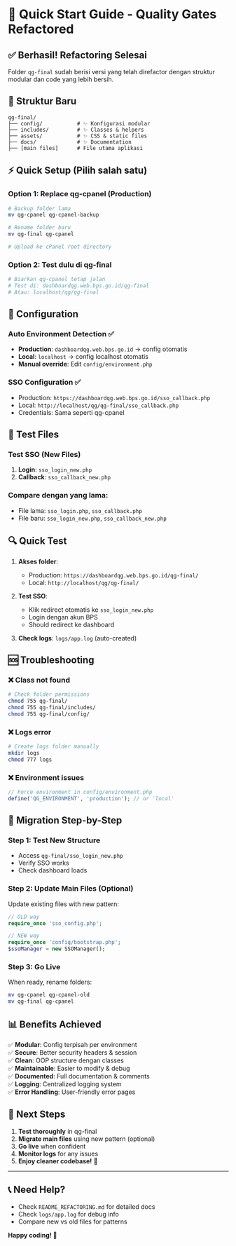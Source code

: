 # 🚀 Quick Start Guide - Quality Gates Refactored

## ✅ Berhasil! Refactoring Selesai

Folder `qg-final` sudah berisi versi yang telah direfactor dengan struktur modular dan code yang lebih bersih.

## 📁 Struktur Baru

```
qg-final/
├── config/           # ✨ Konfigurasi modular
├── includes/         # ✨ Classes & helpers
├── assets/           # ✨ CSS & static files  
├── docs/             # ✨ Documentation
├── [main files]      # File utama aplikasi
```

## ⚡ Quick Setup (Pilih salah satu)

### Option 1: Replace qg-cpanel (Production)
```bash
# Backup folder lama
mv qg-cpanel qg-cpanel-backup

# Rename folder baru
mv qg-final qg-cpanel

# Upload ke cPanel root directory
```

### Option 2: Test dulu di qg-final
```bash
# Biarkan qg-cpanel tetap jalan
# Test di: dashboardqg.web.bps.go.id/qg-final
# Atau: localhost/qg/qg-final
```

## 🔧 Configuration

### Auto Environment Detection ✅
- **Production**: `dashboardqg.web.bps.go.id` → config otomatis
- **Local**: `localhost` → config localhost otomatis
- **Manual override**: Edit `config/environment.php`

### SSO Configuration ✅
- Production: `https://dashboardqg.web.bps.go.id/sso_callback.php`
- Local: `http://localhost/qg/qg-final/sso_callback.php`
- Credentials: Sama seperti qg-cpanel

## 🎯 Test Files

### Test SSO (New Files)
1. **Login**: `sso_login_new.php`
2. **Callback**: `sso_callback_new.php`

### Compare dengan yang lama:
- File lama: `sso_login.php`, `sso_callback.php`
- File baru: `sso_login_new.php`, `sso_callback_new.php`

## 🔍 Quick Test

1. **Akses folder**: 
   - Production: `https://dashboardqg.web.bps.go.id/qg-final/`
   - Local: `http://localhost/qg/qg-final/`

2. **Test SSO**:
   - Klik redirect otomatis ke `sso_login_new.php`
   - Login dengan akun BPS
   - Should redirect ke dashboard

3. **Check logs**: `logs/app.log` (auto-created)

## 🆘 Troubleshooting

### ❌ Class not found
```bash
# Check folder permissions
chmod 755 qg-final/
chmod 755 qg-final/includes/
chmod 755 qg-final/config/
```

### ❌ Logs error
```bash
# Create logs folder manually
mkdir logs
chmod 777 logs
```

### ❌ Environment issues
```php
// Force environment in config/environment.php
define('QG_ENVIRONMENT', 'production'); // or 'local'
```

## 🔄 Migration Step-by-Step

### Step 1: Test New Structure
- Access `qg-final/sso_login_new.php`
- Verify SSO works
- Check dashboard loads

### Step 2: Update Main Files (Optional)
Update existing files with new pattern:
```php
// OLD way
require_once 'sso_config.php';

// NEW way  
require_once 'config/bootstrap.php';
$ssoManager = new SSOManager();
```

### Step 3: Go Live
When ready, rename folders:
```bash
mv qg-cpanel qg-cpanel-old
mv qg-final qg-cpanel
```

## 📊 Benefits Achieved

✅ **Modular**: Config terpisah per environment  
✅ **Secure**: Better security headers & session  
✅ **Clean**: OOP structure dengan classes  
✅ **Maintainable**: Easier to modify & debug  
✅ **Documented**: Full documentation & comments  
✅ **Logging**: Centralized logging system  
✅ **Error Handling**: User-friendly error pages  

## 🎉 Next Steps

1. **Test thoroughly** in qg-final
2. **Migrate main files** using new pattern (optional)
3. **Go live** when confident
4. **Monitor logs** for any issues
5. **Enjoy cleaner codebase!** 🎊

---

## 📞 Need Help?

- Check `README_REFACTORING.md` for detailed docs
- Check `logs/app.log` for debug info
- Compare new vs old files for patterns

**Happy coding! 🚀** 